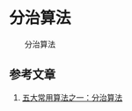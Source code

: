 #  分治算法

　　分治算法

## 参考文章

1. [五大常用算法之一：分治算法](https://www.cnblogs.com/steven_oyj/archive/2010/05/22/1741370.html)
